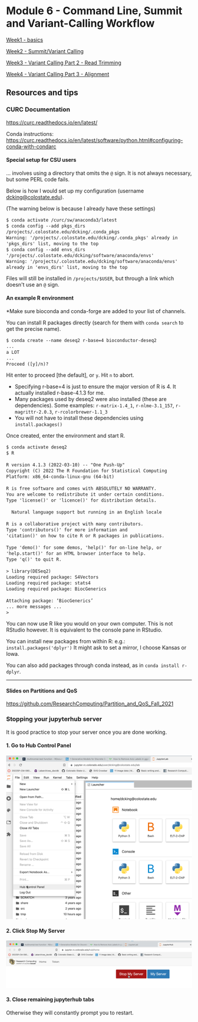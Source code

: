 # Module 6 - Command Line, Summit and Variant-Calling Workflow

[Week1 - basics](week1)

[Week2 - Summit/Variant Calling](week2)

[Week3 - Variant Calling Part 2 - Read Trimming](week3)

[Week4 - Variant Calling Part 3 - Alignment](week4)


## Resources and tips

### CURC Documentation

https://curc.readthedocs.io/en/latest/

Conda instructions: https://curc.readthedocs.io/en/latest/software/python.html#configuring-conda-with-condarc


#### Special setup for CSU users 
... involves using a directory that omits the `@` sign. It is not always necessary, but some PERL code fails.

Below is how I would set up my configuration (username dcking@colostate.edu).

(The warning below is because I already have these settings)
```
$ conda activate /curc/sw/anaconda3/latest
$ conda config --add pkgs_dirs /projects/.colostate.edu/dcking/.conda_pkgs
Warning: '/projects/.colostate.edu/dcking/.conda_pkgs' already in 'pkgs_dirs' list, moving to the top
$ conda config --add envs_dirs '/projects/.colostate.edu/dcking/software/anaconda/envs'
Warning: '/projects/.colostate.edu/dcking/software/anaconda/envs' already in 'envs_dirs' list, moving to the top
```
Files will still be installed in `/projects/$USER`, but through a link which doesn't use an `@` sign.

#### An example R environment

\*Make sure bioconda and conda-forge are added to your list of channels.

You can install R packages directly (search for them with `conda search` to get the precise name).

```
$ conda create --name deseq2 r-base=4 bioconductor-deseq2
...
a LOT
...
Proceed ([y]/n)? 
```

Hit enter to proceed [the default], or `y`. Hit `n` to abort.

 * Specifying r-base=4 is just to ensure the major version of R is 4. It actually installed r-base-4.1.3 for me.
 * Many packages used by deseq2 were also installed (these are dependencies). Some examples: `r-matrix-1.4_1`, `r-nlme-3.1_157`, `r-magrittr-2.0.3`, `r-rcolorbrewer-1.1_3`
 * You will not have to install these dependencies using `install.packages()`

Once created, enter the environment and start R.

```
$ conda activate deseq2
$ R

R version 4.1.3 (2022-03-10) -- "One Push-Up"
Copyright (C) 2022 The R Foundation for Statistical Computing
Platform: x86_64-conda-linux-gnu (64-bit)

R is free software and comes with ABSOLUTELY NO WARRANTY.
You are welcome to redistribute it under certain conditions.
Type 'license()' or 'licence()' for distribution details.

  Natural language support but running in an English locale

R is a collaborative project with many contributors.
Type 'contributors()' for more information and
'citation()' on how to cite R or R packages in publications.

Type 'demo()' for some demos, 'help()' for on-line help, or
'help.start()' for an HTML browser interface to help.
Type 'q()' to quit R.

> library(DESeq2)
Loading required package: S4Vectors
Loading required package: stats4
Loading required package: BiocGenerics

Attaching package: ‘BiocGenerics’
... more messages ...
>
```

You can now use R like you would on your own computer. This is not RStudio however. It is equivalent to the console pane in RStudio.

You can install new packages from within R: e.g.: `install.packages('dplyr')` It might ask to set a mirror, I choose Kansas or Iowa.

You can also add packages through conda instead, as in `conda install r-dplyr`.

---


#### Slides on Partitions and QoS
https://github.com/ResearchComputing/Partition_and_QoS_Fall_2021

### Stopping your jupyterhub server

It is good practice to stop your server once you are done working.

#### 1. Go to Hub Control Panel

![This is an image](img/HubControlPanel.png)

#### 2. Click Stop My Server

![This is an image](img/StopMyServer.png)

#### 3. Close remaining jupyterhub tabs

Otherwise they will constantly prompt you to restart.
